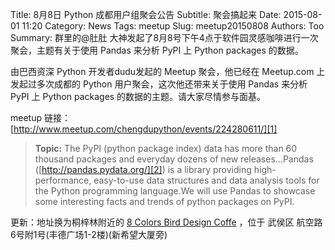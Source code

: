 Title: 8月8日 Python 成都用户组聚会公告
Subtitle: 聚会搞起来
Date: 2015-08-01 11:20
Category: News
Tags: meetup
Slug: meetup20150808
Authors: Too
Summary: 群里的@肚肚 大神发起了8月8号下午4点于软件园灵感咖啡进行一次聚会，主题有关于使用 Pandas 来分析 PyPI 上 Python packages 的数据。

由巴西资深 Python 开发者dudu发起的 Meetup 聚会，他已经在 Meetup.com 上发起过多次成都的 Python 用户聚会，这次他还带来关于使用 Pandas 来分析 PyPI 上 Python packages 的数据的主题。请大家尽情参与面基。

meetup 链接：[http://www.meetup.com/chengdupython/events/224280611/][1]

> **Topic:** The PyPI (python package index) data has more than 60 thousand packages and everyday dozens of new releases...Pandas ([http://pandas.pydata.org/][2]) is a library providing high-performance, easy-to-use data structures and data analysis tools for the Python programming language.We will use Pandas to showcase some interesting facts and trends of python packages on PyPI.  


更新：地址换为桐梓林附近的 [8 Colors Bird Design Coffe][3] ，位于 武侯区 航空路6号附1号(丰德广场1-2楼)(新希望大厦旁)

[1]:	http://www.meetup.com/chengdupython/events/224280611/
[2]:	http://pandas.pydata.org/
[3]:	http://www.dianping.com/shop/23102577